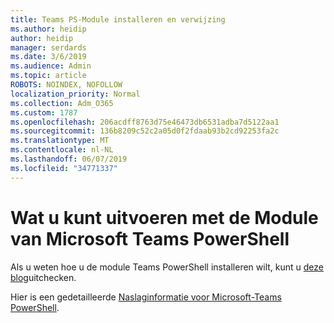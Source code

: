 ```yaml
---
title: Teams PS-Module installeren en verwijzing
ms.author: heidip
author: heidip
manager: serdards
ms.date: 3/6/2019
ms.audience: Admin
ms.topic: article
ROBOTS: NOINDEX, NOFOLLOW
localization_priority: Normal
ms.collection: Adm_O365
ms.custom: 1787
ms.openlocfilehash: 206acdff8763d75e46473db6531adba7d5122aa1
ms.sourcegitcommit: 136b8209c52c2a05d0f2fdaab93b2cd92253fa2c
ms.translationtype: MT
ms.contentlocale: nl-NL
ms.lasthandoff: 06/07/2019
ms.locfileid: "34771337"
---
```

# <a name="what-you-can-accomplish-with-microsoft-teams-powershell-module"></a>Wat u kunt uitvoeren met de Module van Microsoft Teams PowerShell

Als u weten hoe u de module Teams PowerShell installeren wilt, kunt u [deze blog](https://blogs.technet.microsoft.com/skypehybridguy/2017/11/07/microsoft-teams-powershell-support/)uitchecken.

Hier is een gedetailleerde [Naslaginformatie voor Microsoft-Teams PowerShell](https://docs.microsoft.com/powershell/module/teams/?view=teams-ps).
